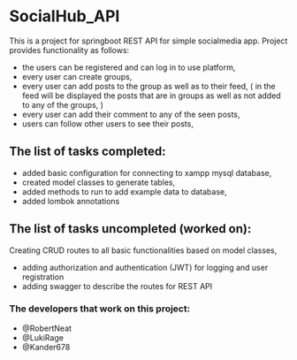 # SocialHub_API

This is a project for springboot REST API for simple socialmedia app.
Project provides functionality as follows:

- the users can be registered and can log in to use platform,
- every user can create groups,
- every user can add posts to the group as well as to their feed,
  ( in the feed will be displayed the posts that are in groups as well as not added to any of the groups, )
- every user can add their comment to any of the seen posts,
- users can follow other users to see their posts,

## The list of tasks completed:

- added basic configuration for connecting to xampp mysql database,
- created model classes to generate tables,
- added methods to run to add example data to database,
- added lombok annotations

## The list of tasks uncompleted (worked on):

Creating CRUD routes to all basic functionalities based on model classes,

- adding authorization and authentication (JWT) for logging and user registration
- adding swagger to describe the routes for REST API

### The developers that work on this project:

- @RobertNeat
- @LukiRage
- @Kander678
